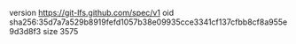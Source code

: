 version https://git-lfs.github.com/spec/v1
oid sha256:35d7a7a529b8919fefd1057b38e09935cce3341cf137cfbb8cf8a955e9d3d8f3
size 3575
